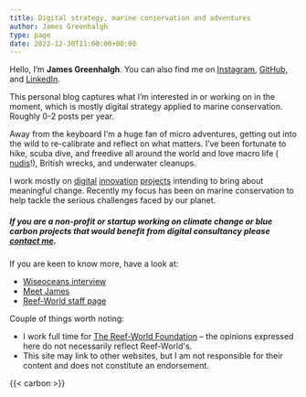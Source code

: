 ```yaml
---
title: Digital strategy, marine conservation and adventures
author: James Greenhalgh
type: page
date: 2022-12-30T11:00:00+00:00
---
```


Hello, I’m **James Greenhalgh**. You can also find me on [Instagram](https://instagram.com/jamesgreenblue), [GitHub](https://github.com/jamesgreenblue), and [LinkedIn](https://www.linkedin.com/in/jamesgreenblue/). 

This personal blog captures what I’m interested in or working on in the moment, which is mostly digital strategy applied to marine conservation. Roughly 0-2 posts per year.

Away from the keyboard I’m a huge fan of micro adventures, getting out into the wild to re-calibrate and reflect on what matters. I’ve been fortunate to hike, scuba dive, and freedive all around the world and love macro life ( [nudis](https://www.youtube.com/watch?v=F7V8DRfZBQI)!), British wrecks, and underwater cleanups. 

I work mostly on [digital](https://www.unep.org/news-and-stories/story/digital-hub-designed-protect-coral-reefs-shortlisted-global-award) [innovation](https://greenfins.net/) [projects](https://oceansfestuk.com/) intending to bring about meaningful change. Recently my focus has been on marine conservation to help tackle the serious challenges faced by our planet.

##### If you are a non-profit or startup working on climate change or blue carbon projects that would benefit from digital consultancy please [contact me](/contact).

If you are keen to know more, have a look at:

* [Wiseoceans interview](https://www.wiseoceans.com/an-interview-with-wiseoceans-james-greenhalgh)
* [Meet James](https://reef-world.org/blog/meet-james)
* [Reef-World staff page](https://reef-world.org/staff)

Couple of things worth noting:

* I work full time for [The Reef-World Foundation](https://reef-world.org/staff) – the opinions expressed here do not necessarily reflect Reef-World's.
* This site may link to other websites, but I am not responsible for their content and does not constitute an endorsement.

{{< carbon >}}